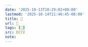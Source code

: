 ```yaml
---
date: '2025-10-13T10:29:02+08:00'
lastmod: '2025-10-14T21:46:45-08:00'
title: 􄹢
url: 􄹢
tags: [𧠰]
src: DCCV
note:
---
```

